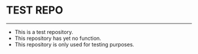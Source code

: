 # TEST REPO

---

* This is a test repository.
* This repository has yet no function.
* This repository is only used for testing purposes.
